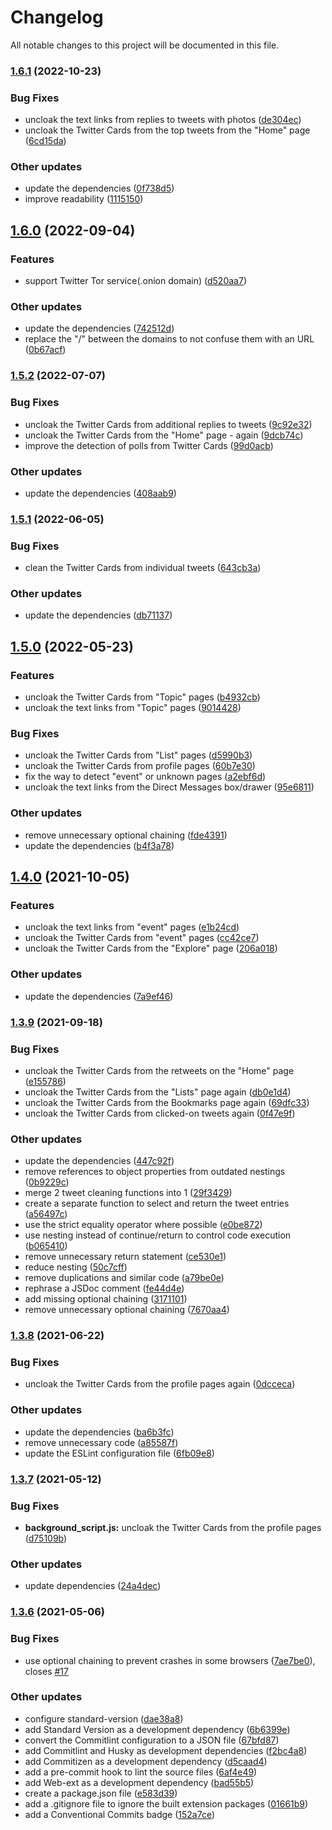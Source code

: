 # Changelog

All notable changes to this project will be documented in this file.

### [1.6.1](https://github.com/theAlinP/twitter-link-deobfuscator/compare/1.6.0...1.6.1) (2022-10-23)


### Bug Fixes

* uncloak the text links from replies to tweets with photos ([de304ec](https://github.com/theAlinP/twitter-link-deobfuscator/commit/de304ec424a7cd4859f1d1c74da4dfa6fda991e6))
* uncloak the Twitter Cards from the top tweets from the "Home" page ([6cd15da](https://github.com/theAlinP/twitter-link-deobfuscator/commit/6cd15daa8195308b465fb7cb3e43aba60c2530ad))


### Other updates

* update the dependencies ([0f738d5](https://github.com/theAlinP/twitter-link-deobfuscator/commit/0f738d5b0c363291c79a80e0a5ff0e87e99f0057))
* improve readability ([1115150](https://github.com/theAlinP/twitter-link-deobfuscator/commit/1115150ffbd7baab9d5c7f11653cfceb43f5b242))

## [1.6.0](https://github.com/theAlinP/twitter-link-deobfuscator/compare/1.5.2...1.6.0) (2022-09-04)


### Features

* support Twitter Tor service(.onion domain) ([d520aa7](https://github.com/theAlinP/twitter-link-deobfuscator/commit/d520aa715c5568653daad94b5a1674b3c588e159))


### Other updates

* update the dependencies ([742512d](https://github.com/theAlinP/twitter-link-deobfuscator/commit/742512d5aa200f441bdbf5c38ca4a70af2ca0d07))
* replace the "/" between the domains to not confuse them with an URL ([0b67acf](https://github.com/theAlinP/twitter-link-deobfuscator/commit/0b67acf7e489ad727778e9cd83db6e504a38a1e6))

### [1.5.2](https://github.com/theAlinP/twitter-link-deobfuscator/compare/1.5.1...1.5.2) (2022-07-07)


### Bug Fixes

* uncloak the Twitter Cards from additional replies to tweets ([9c92e32](https://github.com/theAlinP/twitter-link-deobfuscator/commit/9c92e321c3edd16ea719e967b683eada9ada6932))
* uncloak the Twitter Cards from the "Home" page - again ([9dcb74c](https://github.com/theAlinP/twitter-link-deobfuscator/commit/9dcb74c039876e811aead068a3e29197af7931b5))
* improve the detection of polls from Twitter Cards ([99d0acb](https://github.com/theAlinP/twitter-link-deobfuscator/commit/99d0acb5599aa9409701570c65a0ccd9e6e83da6))


### Other updates

* update the dependencies ([408aab9](https://github.com/theAlinP/twitter-link-deobfuscator/commit/408aab92ac49c9bddc74ee36cd2a0acfb8ed4eca))

### [1.5.1](https://github.com/theAlinP/twitter-link-deobfuscator/compare/1.5.0...1.5.1) (2022-06-05)


### Bug Fixes

* clean the Twitter Cards from individual tweets ([643cb3a](https://github.com/theAlinP/twitter-link-deobfuscator/commit/643cb3a163d005b62ea0d404a0cd47bf6f7acf2c))


### Other updates

* update the dependencies ([db71137](https://github.com/theAlinP/twitter-link-deobfuscator/commit/db71137b5b0ad0ee9d6e427843b908f5082d60e1))

## [1.5.0](https://github.com/theAlinP/twitter-link-deobfuscator/compare/1.4.0...1.5.0) (2022-05-23)


### Features

* uncloak the Twitter Cards from "Topic" pages ([b4932cb](https://github.com/theAlinP/twitter-link-deobfuscator/commit/b4932cb55e872086164fb0c13e3f536c8d013166))
* uncloak the text links from "Topic" pages ([9014428](https://github.com/theAlinP/twitter-link-deobfuscator/commit/9014428ea4d8db52d0bba2b7887b4ac365902a04))


### Bug Fixes

* uncloak the Twitter Cards from "List" pages ([d5990b3](https://github.com/theAlinP/twitter-link-deobfuscator/commit/d5990b39a8e38e80263cbd8a69212f0a862a66d6))
* uncloak the Twitter Cards from profile pages ([60b7e30](https://github.com/theAlinP/twitter-link-deobfuscator/commit/60b7e30a60cb93f1a6fa12b91036c00bc7b2efbf))
* fix the way to detect "event" or unknown pages ([a2ebf6d](https://github.com/theAlinP/twitter-link-deobfuscator/commit/a2ebf6dbf18ed7f64c83366c311337db4ceb89c8))
* uncloak the text links from the Direct Messages box/drawer ([95e6811](https://github.com/theAlinP/twitter-link-deobfuscator/commit/95e68114254d57cef061e6d29f88d17807da824d))


### Other updates

* remove unnecessary optional chaining ([fde4391](https://github.com/theAlinP/twitter-link-deobfuscator/commit/fde439117e4bcaf4f8ab62c76693dbb2c8c5441c))
* update the dependencies ([b4f3a78](https://github.com/theAlinP/twitter-link-deobfuscator/commit/b4f3a78aaa4c9a2ab8ce86f5a5ab305d470d7270))

## [1.4.0](https://github.com/theAlinP/twitter-link-deobfuscator/compare/1.3.9...1.4.0) (2021-10-05)


### Features

* uncloak the text links from "event" pages ([e1b24cd](https://github.com/theAlinP/twitter-link-deobfuscator/commit/e1b24cd99a854d292d4d7a33e6715a92648430e6))
* uncloak the Twitter Cards from "event" pages ([cc42ce7](https://github.com/theAlinP/twitter-link-deobfuscator/commit/cc42ce70724b3baf2b5df9c79716250498b5553d))
* uncloak the Twitter Cards from the "Explore" page ([206a018](https://github.com/theAlinP/twitter-link-deobfuscator/commit/206a01833cbed2e713685d2f3b0f986b25ab0bf5))


### Other updates

* update the dependencies ([7a9ef46](https://github.com/theAlinP/twitter-link-deobfuscator/commit/7a9ef46fae721896f6fff271dfd8262309cc130c))

### [1.3.9](https://github.com/theAlinP/twitter-link-deobfuscator/compare/1.3.8...1.3.9) (2021-09-18)


### Bug Fixes

* uncloak the Twitter Cards from the retweets on the "Home" page ([e155786](https://github.com/theAlinP/twitter-link-deobfuscator/commit/e155786c85b13ee97f6236735becf3599feec255))
* uncloak the Twitter Cards from the "Lists" page again ([db0e1d4](https://github.com/theAlinP/twitter-link-deobfuscator/commit/db0e1d48975b1ff02cceb899671d999255bebbb5))
* uncloak the Twitter Cards from the Bookmarks page again ([69dfc33](https://github.com/theAlinP/twitter-link-deobfuscator/commit/69dfc33482a0b75548245d8d81ec183f59d26770))
* uncloak the Twitter Cards from clicked-on tweets again ([0f47e9f](https://github.com/theAlinP/twitter-link-deobfuscator/commit/0f47e9f9ee9cf3506a6e3233a3b0e467fe1ffa64))


### Other updates

* update the dependencies ([447c92f](https://github.com/theAlinP/twitter-link-deobfuscator/commit/447c92f7a84a689ad8cab7399a3e681cadcc0077))
* remove references to object properties from outdated nestings ([0b9229c](https://github.com/theAlinP/twitter-link-deobfuscator/commit/0b9229ceac79798a22f05ddb0964c8fad8f06f24))
* merge 2 tweet cleaning functions into 1 ([29f3429](https://github.com/theAlinP/twitter-link-deobfuscator/commit/29f3429ec50b105195289706273ea9a1ca920baf))
* create a separate function to select and return the tweet entries ([a56497c](https://github.com/theAlinP/twitter-link-deobfuscator/commit/a56497c521ffa0405ef8f7ce2ecaadbbddcb4e03))
* use the strict equality operator where possible ([e0be872](https://github.com/theAlinP/twitter-link-deobfuscator/commit/e0be8721f32b1260792424930cb18ffe83b55859))
* use nesting instead of continue/return to control code execution ([b065410](https://github.com/theAlinP/twitter-link-deobfuscator/commit/b06541040dd429c753c9e55d31f5fa62614186bc))
* remove unnecessary return statement ([ce530e1](https://github.com/theAlinP/twitter-link-deobfuscator/commit/ce530e1a834f5a9f6eb709c7cdd531b129b23272))
* reduce nesting ([50c7cff](https://github.com/theAlinP/twitter-link-deobfuscator/commit/50c7cffd57c14f9a5f457605340c45ea297afc34))
* remove duplications and similar code ([a79be0e](https://github.com/theAlinP/twitter-link-deobfuscator/commit/a79be0e0167164ff773402aa3e6f15265ac04b30))
* rephrase a JSDoc comment ([fe44d4e](https://github.com/theAlinP/twitter-link-deobfuscator/commit/fe44d4e9c41e89ed1ac407bb71787bc1c2234d17))
* add missing optional chaining ([3171101](https://github.com/theAlinP/twitter-link-deobfuscator/commit/317110163c21fcb11e25ce76488edadbbfbefe4b))
* remove unnecessary optional chaining ([7670aa4](https://github.com/theAlinP/twitter-link-deobfuscator/commit/7670aa4eefccef22c2f22b63e342df4df082abd2))

### [1.3.8](https://github.com/theAlinP/twitter-link-deobfuscator/compare/1.3.7...1.3.8) (2021-06-22)


### Bug Fixes

* uncloak the Twitter Cards from the profile pages again ([0dcceca](https://github.com/theAlinP/twitter-link-deobfuscator/commit/0dcceca167a054ad791047cc5ed8c1406be8f9e0))


### Other updates

* update the dependencies ([ba6b3fc](https://github.com/theAlinP/twitter-link-deobfuscator/commit/ba6b3fc264a39e22905e364eb7ed51be17572c78))
* remove unnecessary code ([a85587f](https://github.com/theAlinP/twitter-link-deobfuscator/commit/a85587f223646706fdcea6005d16b33cb24b09b5))
* update the ESLint configuration file ([6fb09e8](https://github.com/theAlinP/twitter-link-deobfuscator/commit/6fb09e8ab59832dfde3f4d29690de55c059fc311))

### [1.3.7](https://github.com/theAlinP/twitter-link-deobfuscator/compare/1.3.6...1.3.7) (2021-05-12)


### Bug Fixes

* **background_script.js:** uncloak the Twitter Cards from the profile pages ([d75109b](https://github.com/theAlinP/twitter-link-deobfuscator/commit/d75109ba860594680206e898d3cdc2ff4eb7a9ee))


### Other updates

* update dependencies ([24a4dec](https://github.com/theAlinP/twitter-link-deobfuscator/commit/24a4dec7624eb9db0fd272c842be8993bcacc173))

### [1.3.6](https://github.com/theAlinP/twitter-link-deobfuscator/compare/1.3.5...1.3.6) (2021-05-06)


### Bug Fixes

* use optional chaining to prevent crashes in some browsers ([7ae7be0](https://github.com/theAlinP/twitter-link-deobfuscator/commit/7ae7be0daf8dda6872ff55bf5285c7cd811a69e7)), closes [#17](https://github.com/theAlinP/twitter-link-deobfuscator/issues/17)


### Other updates

* configure standard-version ([dae38a8](https://github.com/theAlinP/twitter-link-deobfuscator/commit/dae38a89b6bf6172ed097450be4a8b78e3a12b29))
* add Standard Version as a development dependency ([6b6399e](https://github.com/theAlinP/twitter-link-deobfuscator/commit/6b6399ed4bce981a2505a959314a0a142370c927))
* convert the Commitlint configuration to a JSON file ([67bfd87](https://github.com/theAlinP/twitter-link-deobfuscator/commit/67bfd87e3e7dd2aa24ebf2f49f6ec280487694c7))
* add Commitlint and Husky as development dependencies ([f2bc4a8](https://github.com/theAlinP/twitter-link-deobfuscator/commit/f2bc4a80dbcc2f564938125552dcfdafd04281e4))
* add Commitizen as a development dependency ([d5caad4](https://github.com/theAlinP/twitter-link-deobfuscator/commit/d5caad46e49427f450beae0705ecd9e856635941))
* add a pre-commit hook to lint the source files ([6af4e49](https://github.com/theAlinP/twitter-link-deobfuscator/commit/6af4e499ff4802f297aef36440722b73484dbf74))
* add Web-ext as a development dependency ([bad55b5](https://github.com/theAlinP/twitter-link-deobfuscator/commit/bad55b53313c5cd3d5544bce292ff6261f945f41))
* create a package.json file ([e583d39](https://github.com/theAlinP/twitter-link-deobfuscator/commit/e583d39731295530ae38fd8f86fed3b3b49cf9b7))
* add a .gitignore file to ignore the built extension packages ([01661b9](https://github.com/theAlinP/twitter-link-deobfuscator/commit/01661b9799ebe29335d50e950c93b19e0d38018b))
* add a Conventional Commits badge ([152a7ce](https://github.com/theAlinP/twitter-link-deobfuscator/commit/152a7ce684e6276e94fc4018ab07d7a4f769927c))
